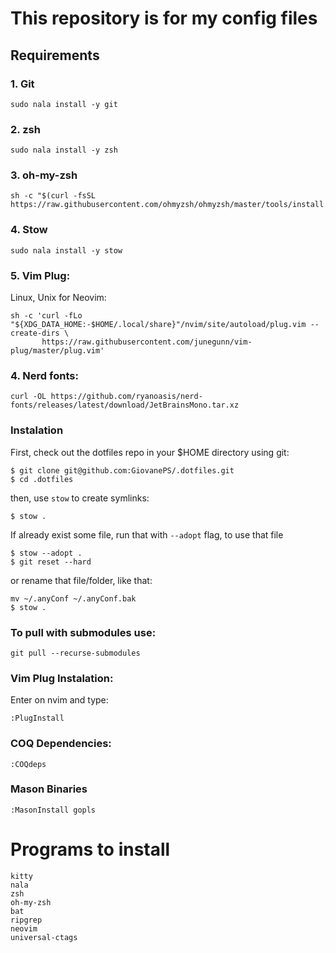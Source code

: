 # This repository is for my config files

## Requirements

### 1. Git

```
sudo nala install -y git
```

### 2. zsh
```
sudo nala install -y zsh
```

### 3. oh-my-zsh
```
sh -c "$(curl -fsSL https://raw.githubusercontent.com/ohmyzsh/ohmyzsh/master/tools/install.sh)"
```

### 4. Stow

```
sudo nala install -y stow
```

### 5. Vim Plug:
Linux, Unix for Neovim:
```
sh -c 'curl -fLo "${XDG_DATA_HOME:-$HOME/.local/share}"/nvim/site/autoload/plug.vim --create-dirs \
       https://raw.githubusercontent.com/junegunn/vim-plug/master/plug.vim'
```

### 4. Nerd fonts:
```
curl -OL https://github.com/ryanoasis/nerd-fonts/releases/latest/download/JetBrainsMono.tar.xz
```

### Instalation

First, check out the dotfiles repo in your $HOME directory using git:

```
$ git clone git@github.com:GiovanePS/.dotfiles.git
$ cd .dotfiles
```

then, use `stow` to create symlinks:
```
$ stow .
```

If already exist some file, run that with `--adopt` flag, to use that file
```
$ stow --adopt .
$ git reset --hard
```
or rename that file/folder, like that:
```
mv ~/.anyConf ~/.anyConf.bak
$ stow .
```

### To pull with submodules use:
```
git pull --recurse-submodules
```

### Vim Plug Instalation:
Enter on nvim and type:
```
:PlugInstall
```

### COQ Dependencies:
```
:COQdeps
```

### Mason Binaries
```
:MasonInstall gopls
```

# Programs to install
```
kitty
nala
zsh
oh-my-zsh
bat
ripgrep
neovim
universal-ctags
```
